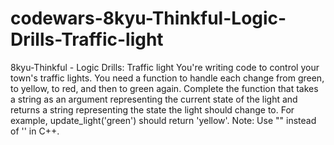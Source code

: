# codewars-8kyu-Thinkful-Logic-Drills-Traffic-light
 8kyu-Thinkful - Logic Drills: Traffic light      You're writing code to control your town's traffic lights. You need a function to handle each change from green,    to yellow, to red, and then to green again.  Complete the function that takes a string as an argument representing the current state  of the light and returns a string representing the state the light should change to.  For example, update_light('green') should return 'yellow'.  Note: Use "" instead of '' in C++.

